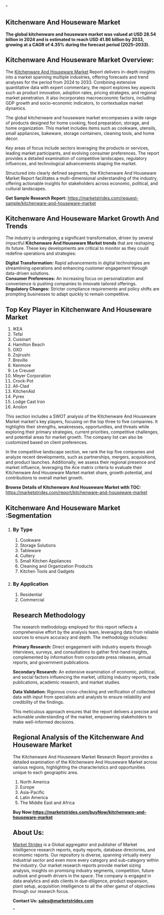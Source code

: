 "<h2>Kitchenware And Houseware Market</h2>
<p><strong>The global kitchenware and houseware market was valued at USD 28.54 billion in 2024 and is estimated to reach USD 41.86 billion by 2033, growing at a CAGR of 4.35% during the forecast period (2025–2033).</strong></p>
<h2>Kitchenware And Houseware Market Overview:</h2>
<p>The <a href=https://marketstrides.com/report/kitchenware-and-houseware-market>Kitchenware And Houseware Market</a><strong> </strong>Report delivers in-depth insights into a market spanning multiple industries, offering forecasts and trend analyses for the period from 2024 to 2033. Combining extensive quantitative data with expert commentary, the report explores key aspects such as product innovation, adoption rates, pricing strategies, and regional market penetration. It also incorporates macroeconomic factors, including GDP growth and socio-economic indicators, to contextualize market dynamics.</p>
<p>The global kitchenware and houseware market encompasses a wide range of products designed for home cooking, food preparation, storage, and home organization. This market includes items such as cookware, utensils, small appliances, bakeware, storage containers, cleaning tools, and home decor.</p>
<p>Key areas of focus include sectors leveraging the products or services, leading market participants, and evolving consumer preferences. The report provides a detailed examination of competitive landscapes, regulatory influences, and technological advancements shaping the market.</p>
<p>Structured into clearly defined segments, the Kitchenware And Houseware Market Report facilitates a multi-dimensional understanding of the industry, offering actionable insights for stakeholders across economic, political, and cultural landscapes.</p>
<p><strong>Get Sample Research Report:</strong> <a href=https://marketstrides.com/request-sample/kitchenware-and-houseware-market>https://marketstrides.com/request-sample/kitchenware-and-houseware-market</a></p>
<h2>Kitchenware And Houseware Market Growth And Trends</h2>
<p>The industry is undergoing a significant transformation, driven by several impactful <strong>Kitchenware And Houseware Market trends</strong> that are reshaping its future. These key developments are critical to monitor as they could redefine operations and strategies:</p>
<p><strong>Digital Transformation:</strong> Rapid advancements in digital technologies are streamlining operations and enhancing customer engagement through data-driven solutions.<br /><strong>Consumer Preferences:</strong> An increasing focus on personalization and convenience is pushing companies to innovate tailored offerings.<br /><strong>Regulatory Changes:</strong> Stricter compliance requirements and policy shifts are prompting businesses to adapt quickly to remain competitive.</p>
<h2>Top Key Player in Kitchenware And Houseware Market</h2>
<p><ol>
<li>IKEA</li>
<li>Tefal</li>
<li>Cuisinart</li>
<li>Hamilton Beach</li>
<li>OXO</li>
<li>Zojirushi</li>
<li>Breville</li>
<li>Kenmore</li>
<li>Le Creuset</li>
<li>Meyer Corporation</li>
<li>Crock-Pot</li>
<li>All-Clad</li>
<li>KitchenAid</li>
<li>Pyrex</li>
<li>Lodge Cast Iron</li>
<li>Anolon</li>
</ol></p>
<p>This section includes a SWOT analysis of the Kitchenware And Houseware Market market's key players, focusing on the top three to five companies. It highlights their strengths, weaknesses, opportunities, and threats while exploring their primary strategies, current priorities, competitive challenges, and potential areas for market growth. The company list can also be customized based on client preferences.</p>
<p>In the competitive landscape section, we rank the top five companies and analyze recent developments, such as partnerships, mergers, acquisitions, and product launches. Additionally, we assess their regional presence and market influence, leveraging the Ace matrix criteria to evaluate their Kitchenware And Houseware Market market share, growth potential, and contributions to overall market growth.</p>
<p><strong>Browse Details of Kitchenware And Houseware Market with TOC:</strong> <a href=https://marketstrides.com/report/kitchenware-and-houseware-market>https://marketstrides.com/report/kitchenware-and-houseware-market</a></p>
<h2>Kitchenware And Houseware Market :Segmentation</h2>
<p><ol>
<li>
<h3>By Type</h3>
<ol>
<li>Cookware</li>
<li>Storage Solutions</li>
<li>Tableware</li>
<li>Cutlery</li>
<li>Small Kitchen Appliances</li>
<li>Cleaning and Organization Products</li>
<li>Kitchen Tools and Gadgets</li>
</ol>
</li>
<li>
<h3>By Application</h3>
<ol>
<li>Residential</li>
<li>Commercial</li>
</ol>
</li></p>
<h2>Research Methodology</h2>
<p>The research methodology employed for this report reflects a comprehensive effort by the analysis team, leveraging data from reliable sources to ensure accuracy and depth. The methodology includes:</p>
<p><strong>Primary Research:</strong> Direct engagement with industry experts through interviews, surveys, and consultations to gather first-hand insights, complemented by information from corporate press releases, annual reports, and government publications.</p>
<p><strong>Secondary Research:</strong> An extensive examination of economic, political, and social factors influencing the market, utilizing industry reports, trade publications, academic research, and market studies.</p>
<p><strong>Data Validation:</strong> Rigorous cross-checking and verification of collected data with input from specialists and analysts to ensure reliability and credibility of the findings.</p>
<p>This meticulous approach ensures that the report delivers a precise and actionable understanding of the market, empowering stakeholders to make well-informed decisions.</p>
<h2>Regional Analysis of the Kitchenware And Houseware Market</h2>
<p>The Kitchenware And Houseware Market Research Report provides a detailed examination of the Kitchenware And Houseware Market across various regions, highlighting the characteristics and opportunities unique to each geographic area.</p>
<p><ol>
<li>North America</li>
<li>Europe</li>
<li>Asia-Pacific</li>
<li>Latin America</li>
<li>The Middle East and Africa</li>
</ol></p>
<p><strong>Buy Now:<a href=https://marketstrides.com/buyNow/kitchenware-and-houseware-market?price=single_price>https://marketstrides.com/buyNow/kitchenware-and-houseware-market</a></strong></p>
<h2>About Us:</h2>
<p><a href=https://marketstrides.com/>Market Strides</a> is a Global aggregator and publisher of Market intelligence research reports, equity reports, database directories, and economic reports. Our repository is diverse, spanning virtually every industrial sector and even more every category and sub-category within the industry. Our market research reports provide market sizing analysis, insights on promising industry segments, competition, future outlook and growth drivers in the space. The company is engaged in data analytics and aids clients in due-diligence, product expansion, plant setup, acquisition intelligence to all the other gamut of objectives through our research focus.</p>
<p><strong>Contact Us: <a href=mailto:sales@marketstrides.com>sales@marketstrides.com</a></strong></p>"
